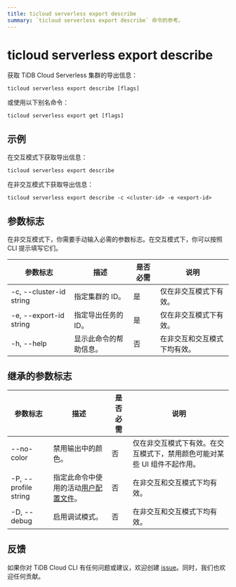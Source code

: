 ```yaml
---
title: ticloud serverless export describe
summary: `ticloud serverless export describe` 命令的参考。
---
```


# ticloud serverless export describe

获取 TiDB Cloud Serverless 集群的导出信息：

```shell
ticloud serverless export describe [flags]
```

或使用以下别名命令：

```shell
ticloud serverless export get [flags]
```

## 示例

在交互模式下获取导出信息：

```shell
ticloud serverless export describe
```

在非交互模式下获取导出信息：

```shell
ticloud serverless export describe -c <cluster-id> -e <export-id>
```

## 参数标志

在非交互模式下，你需要手动输入必需的参数标志。在交互模式下，你可以按照 CLI 提示填写它们。

| 参数标志               | 描述                                | 是否必需 | 说明                                                 |
|------------------------|-------------------------------------|----------|------------------------------------------------------|
| -c, --cluster-id string | 指定集群的 ID。                     | 是       | 仅在非交互模式下有效。                               |
| -e, --export-id string  | 指定导出任务的 ID。                 | 是       | 仅在非交互模式下有效。                               |
| -h, --help             | 显示此命令的帮助信息。              | 否       | 在非交互和交互模式下均有效。                         |

## 继承的参数标志

| 参数标志              | 描述                                                                                                | 是否必需 | 说明                                                                                                   |
|----------------------|-----------------------------------------------------------------------------------------------------|----------|--------------------------------------------------------------------------------------------------------|
| --no-color           | 禁用输出中的颜色。                                                                                   | 否       | 仅在非交互模式下有效。在交互模式下，禁用颜色可能对某些 UI 组件不起作用。                              |
| -P, --profile string | 指定此命令中使用的活动[用户配置文件](/tidb-cloud/cli-reference.md#user-profile)。                   | 否       | 在非交互和交互模式下均有效。                                                                           |
| -D, --debug          | 启用调试模式。                                                                                       | 否       | 在非交互和交互模式下均有效。                                                                           |

## 反馈

如果你对 TiDB Cloud CLI 有任何问题或建议，欢迎创建 [issue](https://github.com/tidbcloud/tidbcloud-cli/issues/new/choose)。同时，我们也欢迎任何贡献。
